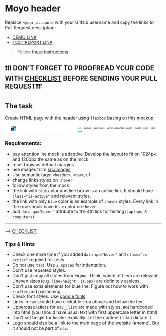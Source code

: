 # Moyo header
Replace `<your_account>` with your Github username and copy the links to Pull Request description:
- [DEMO LINK](https://venher-v.github.io/layout_moyo-header/)
- [TEST REPORT LINK](https://venher-v.github.io/layout_moyo-header/report/html_report/)

> Follow [these instructions](https://mate-academy.github.io/layout_task-guideline/#how-to-solve-the-layout-tasks-on-github)

## ❗️❗️❗️ DON'T FORGET TO PROOFREAD YOUR CODE WITH [CHECKLIST](https://github.com/mate-academy/layout_moyo-header/blob/master/checklist.md) BEFORE SENDING YOUR PULL REQUEST❗️❗️❗️

## The task
Create HTML page with the header using `flexbox` basing on [this mockup](https://www.figma.com/file/1sog2rmfyCjnVxkeZ3ptnc/MOYO-%2F-Header?node-id=0%3A1).

![screenshot](./references/header-example.png)

### Requirements:
+ pay attention the mock is adaptive. Develop the layout to fit on 1024px and 1200px the same as on the mock.
+ reset browser default margins
+ use images from [src/images](src/images)
+ Use semantic tags: `<header>`, `<nav>`, `ul`
+ change links styles on `:hover`
+ follow styles from the mock
+ the link with `blue` color and line below is an active link. It should have `class="is-active"` and relevant styles.
+ the link with only `blue` color is an example of `:hover` styles. Every link in the row should have `blue` color on `:hover`.
+ add `data-qa="hover"` attribute to the 4th link for testing (`Laptops & computers`)
---
--> [CHECKLIST](https://github.com/mate-academy/layout_moyo-header/blob/master/checklist.md)

### Tips & Hints
+ Check one more time if you added `data-qa="hover"` and `class="is-active"`
required for tests
+ Do not use `tabs`. Use `2 spaces` for indentation.
+ Don't use repeated styles.
+ Don't just copy all styles from Figma. Think, which of them are relevant.
Uneven sizes (e.g. `line-height: 14.6px`) are definitely useless.
+ Don't use extra elements for blue line. Figure out how to work with `::after`
and positioning
+ Check font styles. Use [google fonts](https://fonts.google.com/)
+ Links in `nav` should have clickable area above and below the text
+ Uppercase letters for `nav__list` are made with styles, not hardcoded into
html (you should have usual text with first uppercase letter in html)
+ Don't set height for `header` explicitly. Let the content (links) dictate it.
+ Logo should also be a link to the main page of the website (#home). But it
should not be part of `nav`.
